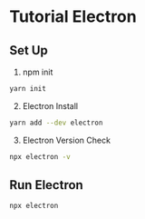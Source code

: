 # Tutorial Electron

## Set Up

1. npm init

```sh
yarn init
```

2. Electron Install

```sh
yarn add --dev electron
```

3. Electron Version Check

```sh
npx electron -v
```

## Run Electron

```sh
npx electron
```
